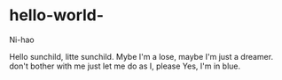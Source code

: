 # hello-world-
Ni-hao

Hello sunchild, litte sunchild.
Mybe I'm a lose, maybe I'm just a dreamer.
don't bother with me just let me do as I, please
Yes, I'm in blue.
